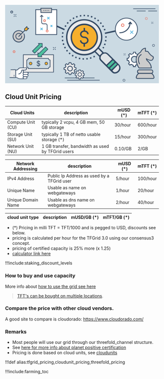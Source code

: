 ![](img/tfgrid_pricing.png)

[](cloudunit_pricing)

## Cloud Unit Pricing

| Cloud Units       | description                                      | mUSD (*) | mTFT (*) |
| ----------------- | ------------------------------------------------ | -------- | -------- |
| Compute Unit (CU) | typically 2 vcpu, 4 GB mem, 50 GB storage        | 30/hour  | 600/hour |
| Storage Unit (SU) | typically 1 TB of netto usable storage (*)       | 15/hour  | 300/hour |
| Network Unit (NU) | 1 GB transfer, bandwidth as used by TFGrid users | 0.10/GB  | 2/GB     |


| Network Addressing | description                                | mUSD (*) | mTFT (*) |
| ------------------ | ------------------------------------------ | -------- | -------- |
| IPv4 Address       | Public Ip Address as used by a TFGrid user | 5/hour   | 100/hour |
| Unique Name        | Usable as name on webgateways              | 1/hour   | 20/hour  |
| Unique Domain Name | Usable as dns name on webgateways          | 2/hour   | 40/hour  |

| cloud unit type | description | mUSD/GB (*) | mTFT/GB (*) |
| --------------- | ----------- | ----------- | ----------- |


- (*) Pricing in milli TFT = TFT/1000 and is pegged to USD, discounts see below.
- pricing is calculated per hour for the TFGrid 3.0 using our consensus3 concept.
- pricing of certified capacity is 25% more (x 1.25)
- [calculator link here](https://secure.threefold.me/sheet/#/2/sheet/view/fKtztayZuHQ--qqU2Jg0xGpELaYcKnyKzGkxPir+Nho/embed/)

!!!include:staking_discount_levels

### How to buy and use capacity

More info about [how to use the grid see here](grid_use)

> [TFT's can be bought on multiple locations](how_to_buy_and_sell).

### Compare the price with other cloud vendors.

A good site to compare is cloudorado: https://www.cloudorado.com/

### Remarks

- Most people will use our grid through our threefold_channel structure.
- See [here for more info about planet positive certification](certified_farming)
- Pricing is done based on cloud units, see [cloudunits](cloudunits)

!!!def alias:tfgrid_pricing,cloudunit_pricing,threefold_pricing

!!!include:farming_toc
